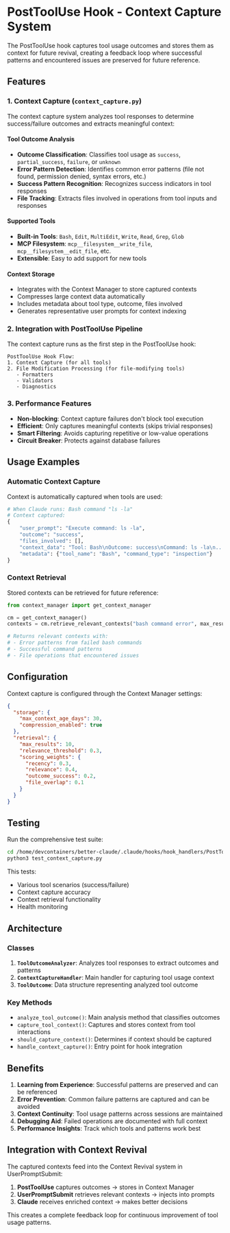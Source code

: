 # PostToolUse Hook - Context Capture System

The PostToolUse hook captures tool usage outcomes and stores them as context for future revival, creating a feedback loop where successful patterns and encountered issues are preserved for future reference.

## Features

### 1. Context Capture (`context_capture.py`)

The context capture system analyzes tool responses to determine success/failure outcomes and extracts meaningful context:

#### Tool Outcome Analysis
- **Outcome Classification**: Classifies tool usage as `success`, `partial_success`, `failure`, or `unknown`
- **Error Pattern Detection**: Identifies common error patterns (file not found, permission denied, syntax errors, etc.)
- **Success Pattern Recognition**: Recognizes success indicators in tool responses
- **File Tracking**: Extracts files involved in operations from tool inputs and responses

#### Supported Tools
- **Built-in Tools**: `Bash`, `Edit`, `MultiEdit`, `Write`, `Read`, `Grep`, `Glob`
- **MCP Filesystem**: `mcp__filesystem__write_file`, `mcp__filesystem__edit_file`, etc.
- **Extensible**: Easy to add support for new tools

#### Context Storage
- Integrates with the Context Manager to store captured contexts
- Compresses large context data automatically
- Includes metadata about tool type, outcome, files involved
- Generates representative user prompts for context indexing

### 2. Integration with PostToolUse Pipeline

The context capture runs as the first step in the PostToolUse hook:

```
PostToolUse Hook Flow:
1. Context Capture (for all tools)
2. File Modification Processing (for file-modifying tools)
   - Formatters
   - Validators  
   - Diagnostics
```

### 3. Performance Features

- **Non-blocking**: Context capture failures don't block tool execution
- **Efficient**: Only captures meaningful contexts (skips trivial responses)
- **Smart Filtering**: Avoids capturing repetitive or low-value operations
- **Circuit Breaker**: Protects against database failures

## Usage Examples

### Automatic Context Capture

Context is automatically captured when tools are used:

```python
# When Claude runs: Bash command "ls -la"
# Context captured:
{
    "user_prompt": "Execute command: ls -la",
    "outcome": "success", 
    "files_involved": [],
    "context_data": "Tool: Bash\nOutcome: success\nCommand: ls -la\n...",
    "metadata": {"tool_name": "Bash", "command_type": "inspection"}
}
```

### Context Retrieval

Stored contexts can be retrieved for future reference:

```python
from context_manager import get_context_manager

cm = get_context_manager()
contexts = cm.retrieve_relevant_contexts("bash command error", max_results=5)

# Returns relevant contexts with:
# - Error patterns from failed bash commands
# - Successful command patterns
# - File operations that encountered issues
```

## Configuration

Context capture is configured through the Context Manager settings:

```json
{
  "storage": {
    "max_context_age_days": 30,
    "compression_enabled": true
  },
  "retrieval": {
    "max_results": 10,
    "relevance_threshold": 0.3,
    "scoring_weights": {
      "recency": 0.3,
      "relevance": 0.4, 
      "outcome_success": 0.2,
      "file_overlap": 0.1
    }
  }
}
```

## Testing

Run the comprehensive test suite:

```bash
cd /home/devcontainers/better-claude/.claude/hooks/hook_handlers/PostToolUse
python3 test_context_capture.py
```

This tests:
- Various tool scenarios (success/failure)
- Context capture accuracy
- Context retrieval functionality
- Health monitoring

## Architecture

### Classes

1. **`ToolOutcomeAnalyzer`**: Analyzes tool responses to extract outcomes and patterns
2. **`ContextCaptureHandler`**: Main handler for capturing tool usage context
3. **`ToolOutcome`**: Data structure representing analyzed tool outcome

### Key Methods

- `analyze_tool_outcome()`: Main analysis method that classifies outcomes
- `capture_tool_context()`: Captures and stores context from tool interactions
- `should_capture_context()`: Determines if context should be captured
- `handle_context_capture()`: Entry point for hook integration

## Benefits

1. **Learning from Experience**: Successful patterns are preserved and can be referenced
2. **Error Prevention**: Common failure patterns are captured and can be avoided
3. **Context Continuity**: Tool usage patterns across sessions are maintained
4. **Debugging Aid**: Failed operations are documented with full context
5. **Performance Insights**: Track which tools and patterns work best

## Integration with Context Revival

The captured contexts feed into the Context Revival system in UserPromptSubmit:

1. **PostToolUse** captures outcomes → stores in Context Manager
2. **UserPromptSubmit** retrieves relevant contexts → injects into prompts
3. **Claude** receives enriched context → makes better decisions

This creates a complete feedback loop for continuous improvement of tool usage patterns.
